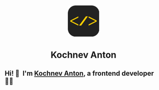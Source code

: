 <p align="center">
  <a href="https://kochnev-dev.ru" rel="noopener" target="_blank">
    <img width="100" src="./public/preview.png" alt="Logo" />
  </a>
</p>

**<h1 align="center">Kochnev Anton</h1>**

## Hi! 👋 &nbsp;I'm [Kochnev Anton][website], a frontend developer 👨‍💻

[website]: https://kochnev-dev.ru
